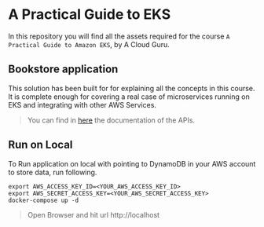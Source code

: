 # A Practical Guide to EKS

In this repository you will find all the assets required for the course `A Practical Guide to Amazon EKS`, by A Cloud Guru.


## Bookstore application

This solution has been built for for explaining all the concepts in this course. It is complete enough for covering a real case of microservices running on EKS and integrating with other AWS Services.

> You can find in [here](_docs/api.md) the documentation of the APIs.


## Run on Local

To Run application on local with pointing to DynamoDB in your AWS account to store data, run following. 
```
export AWS_ACCESS_KEY_ID=<YOUR_AWS_ACCESS_KEY_ID>
export AWS_SECRET_ACCESS_KEY=<YOUR_AWS_SECRET_ACCESS_KEY>
docker-compose up -d
```
> Open Browser and hit url http://localhost

